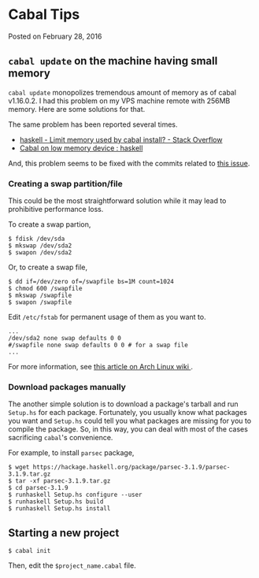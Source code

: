 # Cabal Tips

Posted on February 28, 2016


## `cabal update` on the machine having small memory

`cabal update` monopolizes tremendous amount of memory as of cabal v1.16.0.2.
I had this problem on my VPS machine remote with 256MB memory.
Here are some solutions for that.

The same problem has been reported several times.
- [haskell - Limit memory used by cabal install? - Stack Overflow
](http://stackoverflow.com/questions/33546404/limit-memory-used-by-cabal-install)
- [Cabal on low memory device : haskell](https://www.reddit.com/r/haskell/comments/3a5c0e/cabal_on_low_memory_device/)

And, this problem seems to be fixed with the commits related to
[this issue](https://github.com/haskell/cabal/issues/2396).


### Creating a swap partition/file

This could be the most straightforward solution
while it may lead to prohibitive performance loss.

To create a swap partion,

```
$ fdisk /dev/sda
$ mkswap /dev/sda2
$ swapon /dev/sda2
```

Or, to create a swap file,

```
$ dd if=/dev/zero of=/swapfile bs=1M count=1024
$ chmod 600 /swapfile
$ mkswap /swapfile
$ swapon /swapfile
```

Edit `/etc/fstab` for permanent usage of them as you want to.

```
...
/dev/sda2 none swap defaults 0 0
#/swapfile none swap defaults 0 0 # for a swap file
...
```

For more information, see [this article on Arch Linux wiki
](https://wiki.archlinux.org/index.php/swap#Swap_file_creation).


### Download packages manually

The another simple solution is to download a package's tarball
and run `Setup.hs` for each package.
Fortunately, you usually know what packages you want
and `Setup.hs` could tell you what packages are missing
for you to compile the package.
So, in this way, you can deal with most of the cases
sacrificing `cabal`'s convenience.

For example, to install `parsec` package,

```
$ wget https://hackage.haskell.org/package/parsec-3.1.9/parsec-3.1.9.tar.gz
$ tar -xf parsec-3.1.9.tar.gz
$ cd parsec-3.1.9
$ runhaskell Setup.hs configure --user
$ runhaskell Setup.hs build
$ runhaskell Setup.hs install
```


## Starting a new project

```
$ cabal init
```

Then, edit the `$project_name.cabal` file.
